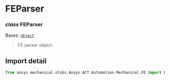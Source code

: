 # FEParser

<a id="FEParser"></a>

### *class* FEParser

Bases: [`object`](https://docs.python.org/3/library/functions.html#object)

> FE parser object.

> <!-- !! processed by numpydoc !! -->

<a id="import-detail"></a>

## Import detail

```python
from ansys.mechanical.stubs.Ansys.ACT.Automation.Mechanical.FE import FEParser
```
